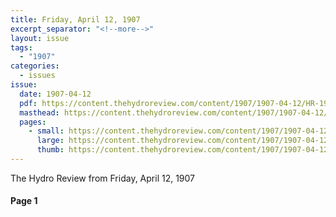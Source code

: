 ```yaml
---
title: Friday, April 12, 1907
excerpt_separator: "<!--more-->"
layout: issue
tags:
  - "1907"
categories:
  - issues
issue:
  date: 1907-04-12
  pdf: https://content.thehydroreview.com/content/1907/1907-04-12/HR-1907-04-12.pdf
  masthead: https://content.thehydroreview.com/content/1907/1907-04-12/masthead/HR-1907-04-12.jpg
  pages:
    - small: https://content.thehydroreview.com/content/1907/1907-04-12/small/HR-1907-04-12-01.jpg
      large: https://content.thehydroreview.com/content/1907/1907-04-12/large/HR-1907-04-12-01.jpg
      thumb: https://content.thehydroreview.com/content/1907/1907-04-12/thumbnails/HR-1907-04-12-01.jpg
---
```


The Hydro Review from Friday, April 12, 1907

<!--more-->

<h4>Page 1</h4>
